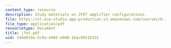 ```yaml
---
content_type: resource
description: Study materials on JFET amplifier configurations.
file: https://ol-ocw-studio-app-production.s3.amazonaws.com/courses/6-101-introductory-analog-electronics-laboratory-spring-2007/244d019a5c9a4485e9d01bac9651b332_jfet.pdf
file_type: application/pdf
resourcetype: Document
title: jfet.pdf
uid: 244d019a-5c9a-4485-e9d0-1bac9651b332
---
```

